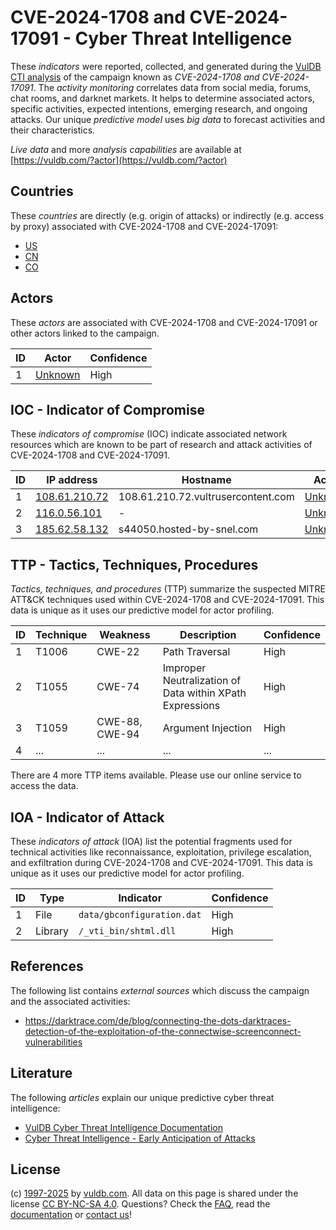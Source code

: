 # CVE-2024-1708 and CVE-2024-17091 - Cyber Threat Intelligence

These _indicators_ were reported, collected, and generated during the [VulDB CTI analysis](https://vuldb.com/?kb.cti) of the campaign known as _CVE-2024-1708 and CVE-2024-17091_. The _activity monitoring_ correlates data from social media, forums, chat rooms, and darknet markets. It helps to determine associated actors, specific activities, expected intentions, emerging research, and ongoing attacks. Our unique _predictive model_ uses _big data_ to forecast activities and their characteristics.

_Live data_ and more _analysis capabilities_ are available at [https://vuldb.com/?actor](https://vuldb.com/?actor)

## Countries

These _countries_ are directly (e.g. origin of attacks) or indirectly (e.g. access by proxy) associated with CVE-2024-1708 and CVE-2024-17091:

* [US](https://vuldb.com/?country.us)
* [CN](https://vuldb.com/?country.cn)
* [CO](https://vuldb.com/?country.co)

## Actors

These _actors_ are associated with CVE-2024-1708 and CVE-2024-17091 or other actors linked to the campaign.

ID | Actor | Confidence
-- | ----- | ----------
1 | [Unknown](https://vuldb.com/?actor.unknown) | High

## IOC - Indicator of Compromise

These _indicators of compromise_ (IOC) indicate associated network resources which are known to be part of research and attack activities of CVE-2024-1708 and CVE-2024-17091.

ID | IP address | Hostname | Actor | Confidence
-- | ---------- | -------- | ----- | ----------
1 | [108.61.210.72](https://vuldb.com/?ip.108.61.210.72) | 108.61.210.72.vultrusercontent.com | [Unknown](https://vuldb.com/?actor.unknown) | Medium
2 | [116.0.56.101](https://vuldb.com/?ip.116.0.56.101) | - | [Unknown](https://vuldb.com/?actor.unknown) | High
3 | [185.62.58.132](https://vuldb.com/?ip.185.62.58.132) | s44050.hosted-by-snel.com | [Unknown](https://vuldb.com/?actor.unknown) | High

## TTP - Tactics, Techniques, Procedures

_Tactics, techniques, and procedures_ (TTP) summarize the suspected MITRE ATT&CK techniques used within CVE-2024-1708 and CVE-2024-17091. This data is unique as it uses our predictive model for actor profiling.

ID | Technique | Weakness | Description | Confidence
-- | --------- | -------- | ----------- | ----------
1 | T1006 | CWE-22 | Path Traversal | High
2 | T1055 | CWE-74 | Improper Neutralization of Data within XPath Expressions | High
3 | T1059 | CWE-88, CWE-94 | Argument Injection | High
4 | ... | ... | ... | ...

There are 4 more TTP items available. Please use our online service to access the data.

## IOA - Indicator of Attack

These _indicators of attack_ (IOA) list the potential fragments used for technical activities like reconnaissance, exploitation, privilege escalation, and exfiltration during CVE-2024-1708 and CVE-2024-17091. This data is unique as it uses our predictive model for actor profiling.

ID | Type | Indicator | Confidence
-- | ---- | --------- | ----------
1 | File | `data/gbconfiguration.dat` | High
2 | Library | `/_vti_bin/shtml.dll` | High

## References

The following list contains _external sources_ which discuss the campaign and the associated activities:

* https://darktrace.com/de/blog/connecting-the-dots-darktraces-detection-of-the-exploitation-of-the-connectwise-screenconnect-vulnerabilities

## Literature

The following _articles_ explain our unique predictive cyber threat intelligence:

* [VulDB Cyber Threat Intelligence Documentation](https://vuldb.com/?kb.cti)
* [Cyber Threat Intelligence - Early Anticipation of Attacks](https://www.scip.ch/en/?labs.20201022)

## License

(c) [1997-2025](https://vuldb.com/?kb.changelog) by [vuldb.com](https://vuldb.com/?kb.about). All data on this page is shared under the license [CC BY-NC-SA 4.0](https://creativecommons.org/licenses/by-nc-sa/4.0/). Questions? Check the [FAQ](https://vuldb.com/?kb.faq), read the [documentation](https://vuldb.com/?kb) or [contact us](https://vuldb.com/?contact)!
